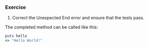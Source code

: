 ### Exercise

1. Correct the Unexpected End error and ensure that the tests pass.

The completed method can be called like this:

```ruby
puts hello
=> "Hello World!"
```
